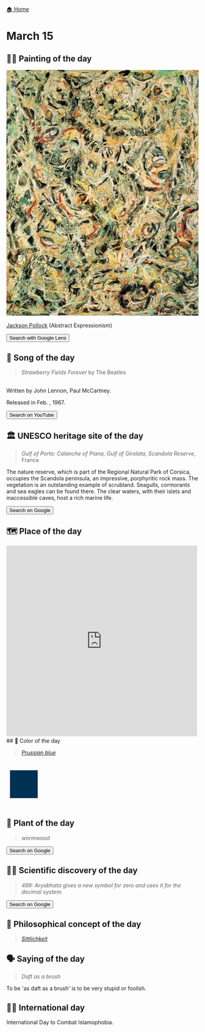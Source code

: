 
[🏠 Home](../../index.md)

# March 15

## 🧑‍🎨 Painting of the day

<img width="600" src="../img/Jackson_Pollock_5.jpg">

[Jackson Pollock](http://en.wikipedia.org/wiki/Jackson_Pollock) (Abstract Expressionism)

<button class="btn btn-success"
onclick=" window.open('https://lens.google.com/uploadbyurl?url=https://iretes.github.io/one-a-day/data/img/Jackson_Pollock_5.jpg','_blank')">
Search with Google Lens
</button>

## 🎼 Song of the day

> *Strawberry Fields Forever*
by The Beatles

<br />Written by John Lennon, Paul McCartney.

Released in Feb. , 1967.

<button class="btn btn-success"
onclick=" window.open('http://www.youtube.com/search?q=Strawberry Fields Forever by The Beatles','_blank')">
Search on YouTube
</button>

## 🏛️ UNESCO heritage site of the day

> *Gulf of Porto: Calanche of Piana, Gulf of Girolata, Scandola Reserve*, France

<p>The nature reserve, which is part of the Regional Natural Park of Corsica, occupies the Scandola peninsula, an impressive, porphyritic rock mass. The vegetation is an outstanding example of scrubland. Seagulls, cormorants and sea eagles can be found there. The clear waters, with their islets and inaccessible caves, host a rich marine life.</p>

<button class="btn btn-success"
onclick=" window.open('http://www.google.com/search?q=Gulf of Porto: Calanche of Piana, Gulf of Girolata, Scandola Reserve','_blank')">
Search on Google
</button>

## 🗺️ Place of the day

<iframe
src="https://www.mapcrunch.com"
name="mapcrunch"
width="500"
height="500"
allowTransparency="true"
scrolling="no"
frameborder="0"
>
</iframe>
## 🎨 Color of the day

> *[Prussian blue](https://en.wikipedia.org/wiki/Prussian_blue)*

<div style="color:#003153; font-size: 100px;">&#9632;</div>

## 🌿 Plant of the day

> *wormwood*

<button class="btn btn-success"
onclick=" window.open('http://www.google.com/search?q=wormwood','_blank')">
Search on Google
</button>

## 🧑‍🔬 Scientific discovery of the day

> *499: Aryabhata gives a new symbol for zero and uses it for the decimal system.*

<button class="btn btn-success"
onclick=" window.open('http://www.google.com/search?q=499: Aryabhata gives a new symbol for zero and uses it for the decimal system.','_blank')"> 
Search on Google
</button>

## 💭 Philosophical concept of the day

> *[Sittlichkeit](https://en.wikipedia.org/wiki/Sittlichkeit)*

## 🗣️ Saying of the day

> *Daft as a brush*

To be 'as daft as a brush' is to be very stupid or foolish.

## 🏳️‍🌈 International day

International Day to Combat Islamophobia.